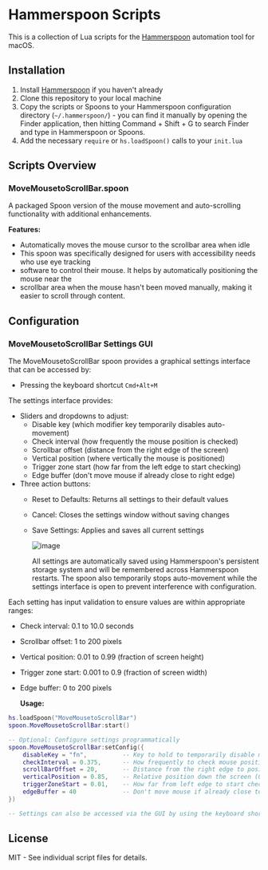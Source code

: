 # Hammerspoon Scripts

This is a collection of Lua scripts for the [Hammerspoon](https://www.hammerspoon.org/) automation tool for macOS. 

## Installation

1. Install [Hammerspoon](https://www.hammerspoon.org/) if you haven't already
2. Clone this repository to your local machine
3. Copy the scripts or Spoons to your Hammerspoon configuration directory (`~/.hammerspoon/`) - you can find it manually by opening the Finder application, then hitting Command + Shift + G to search Finder and type in Hammerspoon or Spoons. 
4. Add the necessary `require` or `hs.loadSpoon()` calls to your `init.lua`

## Scripts Overview

### MoveMousetoScrollBar.spoon

A packaged Spoon version of the mouse movement and auto-scrolling functionality with additional enhancements. 

**Features:**
- Automatically moves the mouse cursor to the scrollbar area when idle
- This spoon was specifically designed for users with accessibility needs who use eye tracking
- software to control their mouse. It helps by automatically positioning the mouse near the 
- scrollbar area when the mouse hasn't been moved manually, making it easier to scroll through content.

## Configuration

### MoveMousetoScrollBar Settings GUI
The MoveMousetoScrollBar spoon provides a graphical settings interface that can be accessed by:
- Pressing the keyboard shortcut `Cmd+Alt+M`

The settings interface provides:
- Sliders and dropdowns to adjust:
  - Disable key (which modifier key temporarily disables auto-movement)
  - Check interval (how frequently the mouse position is checked)
  - Scrollbar offset (distance from the right edge of the screen)
  - Vertical position (where vertically the mouse is positioned)
  - Trigger zone start (how far from the left edge to start checking)
  - Edge buffer (don't move mouse if already close to right edge)
- Three action buttons:
  - Reset to Defaults: Returns all settings to their default values
  - Cancel: Closes the settings window without saving changes
  - Save Settings: Applies and saves all current settings
 
    ![image](https://github.com/user-attachments/assets/55499a8d-94d4-46b7-93c9-b6c994eb1317)
 
    All settings are automatically saved using Hammerspoon's persistent storage system and will be remembered across Hammerspoon restarts. The spoon also temporarily stops auto-movement while the settings interface is open to prevent interference with configuration.

Each setting has input validation to ensure values are within appropriate ranges:
- Check interval: 0.1 to 10.0 seconds
- Scrollbar offset: 1 to 200 pixels
- Vertical position: 0.01 to 0.99 (fraction of screen height)
- Trigger zone start: 0.001 to 0.9 (fraction of screen width)
- Edge buffer: 0 to 200 pixels


    **Usage:**
```lua
hs.loadSpoon("MoveMousetoScrollBar")
spoon.MoveMousetoScrollBar:start()

-- Optional: Configure settings programmatically
spoon.MoveMousetoScrollBar:setConfig({
    disableKey = "fn",          -- Key to hold to temporarily disable mouse movement
    checkInterval = 0.375,      -- How frequently to check mouse position (in seconds)
    scrollBarOffset = 20,       -- Distance from the right edge to position the mouse (in pixels)
    verticalPosition = 0.85,    -- Relative position down the screen (0.0-1.0)
    triggerZoneStart = 0.01,    -- How far from left edge to start checking (as fraction of screen width)
    edgeBuffer = 40             -- Don't move mouse if already close to right edge (in pixels)
})

-- Settings can also be accessed via the GUI by using the keyboard shortcut Cmd+Alt+M
```

## License

MIT - See individual script files for details.
